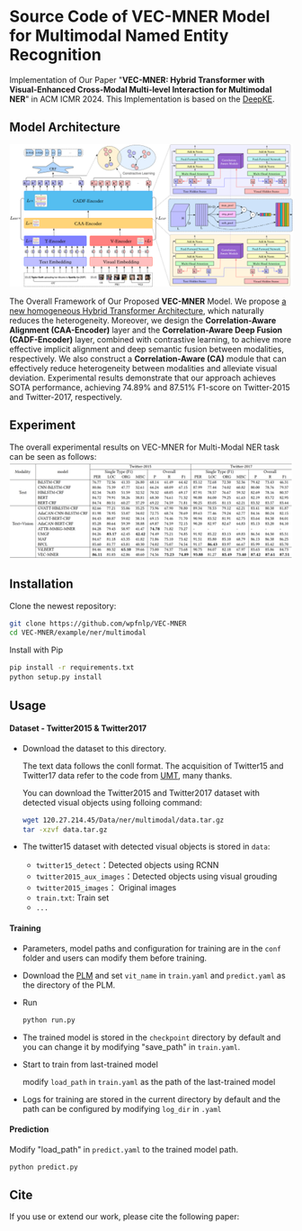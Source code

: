 # Source Code of VEC-MNER Model for Multimodal Named Entity Recognition
Implementation of Our Paper "**VEC-MNER: Hybrid Transformer with Visual-Enhanced Cross-Modal Multi-level Interaction for Multimodal NER**" in ACM ICMR 2024. This Implementation is based on the [DeepKE](https://github.com/zjunlp/DeepKE).

## Model Architecture
![model](VEC-MNER-Model.png)

The Overall Framework of Our Proposed **VEC-MNER** Model. We propose <ins>a new homogeneous Hybrid Transformer Architecture</ins>, which naturally reduces the heterogeneity. Moreover, we design the **Correlation-Aware Alignment (CAA-Encoder)** layer and the **Correlation-Aware Deep Fusion (CADF-Encoder)** layer, combined with contrastive learning, to achieve more effective implicit alignment and deep semantic fusion between modalities, respectively. We also construct a **Correlation-Aware (CA)** module that can effectively reduce heterogeneity between modalities and alleviate visual deviation. Experimental results demonstrate that our approach achieves SOTA performance, achieving 74.89\% and 87.51\% F1-score on Twitter-2015 and Twitter-2017, respectively.

## Experiment
The overall experimental results on VEC-MNER for Multi-Modal NER task can be seen as follows:
![Experimental results](VEC-MNER-Experiment.png)

## Installation
Clone the newest repository:

```bash
git clone https://github.com/wpfnlp/VEC-MNER
cd VEC-MNER/example/ner/multimodal
```

Install with Pip

```bash
pip install -r requirements.txt
python setup.py install
```

## Usage
#### Dataset - Twitter2015 & Twitter2017
- Download the dataset to this directory.
    
  The text data follows the conll format.
  The acquisition of Twitter15 and Twitter17 data refer to the code from [UMT](https://github.com/jefferyYu/UMT/), many thanks.
    
  You can download the Twitter2015 and Twitter2017 dataset with detected visual objects using folloing command:
    
  ```bash
  wget 120.27.214.45/Data/ner/multimodal/data.tar.gz
  tar -xzvf data.tar.gz
  ```
- The twitter15 dataset with detected visual objects is stored in `data`:
    
  - `twitter15_detect`：Detected objects using RCNN
  - `twitter2015_aux_images`：Detected objects using visual grouding
  - `twitter2015_images`： Original images
  - `train.txt`: Train set
  - `...`
    
#### Training
- Parameters, model paths and configuration for training are in the `conf` folder and users can modify them before training.
- Download the [PLM](https://huggingface.co/openai/clip-vit-base-patch32/tree/main) and set `vit_name` in `train.yaml` and `predict.yaml` as the directory of the PLM.
- Run
    
  ```bash
  python run.py
  ```
- The trained model is stored in the `checkpoint` directory by default and you can change it by modifying "save_path" in `train.yaml`.
- Start to train from last-trained model
    
  modify `load_path` in `train.yaml` as the path of the last-trained model
- Logs for training are stored in the current directory by default and the path can be configured by modifying `log_dir` in `.yaml`
  
#### Prediction
Modify "load_path" in `predict.yaml` to the trained model path. 
<!-- **In addition, we provide [the model trained on Twitter2017 dataset](https://drive.google.com/drive/folders/1ZGbX9IiNU3cLZtt4U8oc45zt0BHyElAQ?usp=sharing) for users to predict directly.** -->
  
```bash
python predict.py

```
## Cite
If you use or extend our work, please cite the following paper:
```bibtex
```
